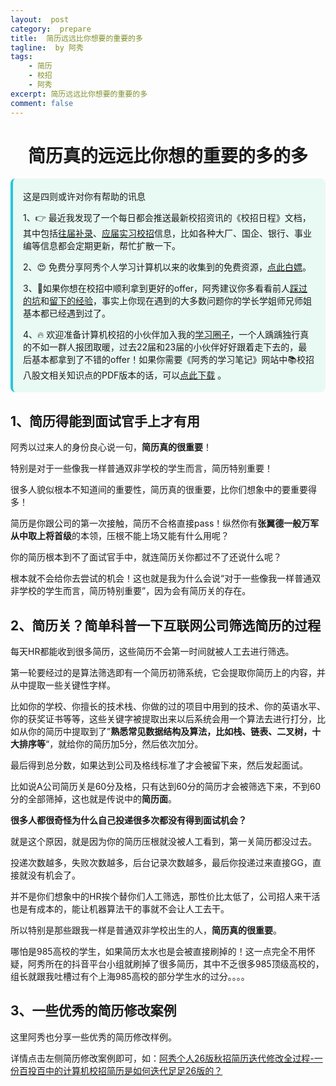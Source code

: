 ```yaml
---
layout:  post
category:  prepare
title:  简历远远比你想要的重要的多
tagline:  by 阿秀
tags:
    - 简历
    - 校招
    - 阿秀
excerpt: 简历远远比你想要的重要的多
comment: false
---
```


<h1 align="center">简历真的远远比你想的重要的多的多</h1>

<div style="border-color: #24C6DC;
            background-color: #e9f9f3;         
            margin: 1rem 0;
        padding: .25rem 1rem;
        border-left-width: .3rem;
        border-left-style: solid;
        border-radius: .5rem;
        color: inherit;">
  <p>这是四则或许对你有帮助的讯息</p>
  <p>1、👉 最近我发现了一个每日都会推送最新校招资讯的《校招日程》文档，其中包括<a href="https://flowus.cn/ee50d5eb-3cd5-4f74-880e-95b215dd4ff2" target="_blank">往届补录</a>、<a href="https://flowus.cn/5f327c98-1e31-46c8-b86b-5ac6105e021f" target="_blank">应届实习校招</a>信息，比如各种大厂、国企、银行、事业编等信息都会定期更新，帮忙扩散一下。</p>  
  <p>2、😍
    免费分享阿秀个人学习计算机以来的收集到的免费资源，<a style="text-decoration: underline" href="/notes/07-resources/01-free/01-introduce.html" target="_blank">点此白嫖</a>。
  </p>
  <p>3、🚀如果你想在校招中顺利拿到更好的offer，阿秀建议你多看看前人<a style="text-decoration: underline" href="https://www.yuque.com/tuobaaxiu/httmmc/npg1k81zeq4wfpyz" target="_blank">踩过的坑</a>和<a style="text-decoration: underline"  target="_blank" href="https://www.yuque.com/tuobaaxiu/httmmc/gge9ppd0mbu2d3dp">留下的经验</a>，事实上你现在遇到的大多数问题你的学长学姐师兄师姐基本都已经遇到过了。
  </p>
  <p>4、🔥 欢迎准备计算机校招的小伙伴加入我的<a  style="text-decoration: underline" href="https://www.yuque.com/tuobaaxiu/httmmc/xg0otqvc17wfx4u9" target="_blank">学习圈子</a>，一个人踽踽独行真的不如一群人报团取暖，过去22届和23届的小伙伴好好跟着走下去的，最后基本都拿到了不错的offer！如果你需要《阿秀的学习笔记》网站中📚︎校招八股文相关知识点的PDF版本的话，可以<a style="text-decoration: underline" href="/notes/08-other/02-question.html#_5、如何下载阿秀的学习笔记内容pdf版本" target="_blank">点此下载</a> 。</p>   </div>

<p id="简历很重要"></p>

## 1、简历得能到面试官手上才有用

阿秀以过来人的身份良心说一句，**简历真的很重要**！

特别是对于一些像我一样普通双非学校的学生而言，简历特别重要！

很多人貌似根本不知道间的重要性，简历真的很重要，比你们想象中的要重要得多！

简历是你跟公司的第一次接触，简历不合格直接pass！纵然你有**张翼德一般万军从中取上将首级**的本领，压根不能上场又能有什么用呢？

你的简历根本到不了面试官手中，就连简历关你都过不了还说什么呢？

根本就不会给你去尝试的机会！这也就是我为什么会说“对于一些像我一样普通双非学校的学生而言，简历特别重要”，因为会有简历关的存在。

## 2、简历关？简单科普一下互联网公司筛选简历的过程

每天HR都能收到很多简历，这些简历不会第一时间就被人工去进行筛选。

第一轮要经过的是算法筛选即有一个简历初筛系统，它会提取你简历上的内容，并从中提取一些关键性字样。

比如你的学校、你擅长的技术栈、你做的过的项目中用到的技术、你的英语水平、你的获奖证书等等，这些关键字被提取出来以后系统会用一个算法去进行打分，比如从你的简历中提取到了”**熟悉常见数据结构及算法，比如栈、链表、二叉树，十大排序等**“，就给你的简历加5分，然后依次加分。

最后得到总分数，如果达到公司及格线标准了才会被留下来，然后发起面试。

比如说A公司简历关是60分及格，只有达到60分的简历才会被筛选下来，不到60分的全部筛掉，这也就是传说中的**简历面**。

**很多人都很奇怪为什么自己投递很多次都没有得到面试机会？**

就是这个原因，就是因为你的简历压根就没被人工看到，第一关简历都没过去。

投递次数越多，失败次数越多，后台记录次数越多，最后你投递过来直接GG，直接就没有机会了。

并不是你们想象中的HR挨个替你们人工筛选，那性价比太低了，公司招人来干活也是有成本的，能让机器算法干的事就不会让人工去干。

所以特别是那些跟我一样是普通双非学校出生的人，**简历真的很重要**。

哪怕是985高校的学生，如果简历太水也是会被直接刷掉的！这一点完全不用怀疑，阿秀所在的抖音平台小组就刷掉了很多简历，其中不乏很多985顶级高校的，组长就跟我吐槽过有个上海985高校的部分学生水的过分。。。。

## 3、一些优秀的简历修改案例

这里阿秀也分享一些优秀的简历修改样例。

详情点击左侧简历修改案例即可，如：[阿秀个人26版秋招简历迭代修改全过程-一份百投百中的计算机校招简历是如何迭代足足26版的？](./01-01-一份百投百中的计算机校招简历是如何迭代足足26版的.md)
